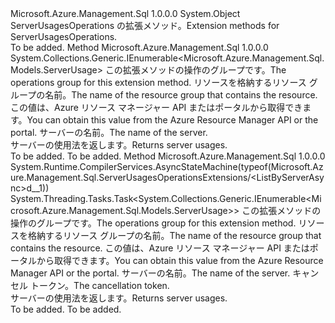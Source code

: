<Type Name="ServerUsagesOperationsExtensions" FullName="Microsoft.Azure.Management.Sql.ServerUsagesOperationsExtensions">
  <TypeSignature Language="C#" Value="public static class ServerUsagesOperationsExtensions" />
  <TypeSignature Language="ILAsm" Value=".class public auto ansi abstract sealed beforefieldinit ServerUsagesOperationsExtensions extends System.Object" />
  <TypeSignature Language="DocId" Value="T:Microsoft.Azure.Management.Sql.ServerUsagesOperationsExtensions" />
  <TypeSignature Language="VB.NET" Value="Public Module ServerUsagesOperationsExtensions" />
  <TypeSignature Language="F#" Value="type ServerUsagesOperationsExtensions = class" />
  <AssemblyInfo>
    <AssemblyName>Microsoft.Azure.Management.Sql</AssemblyName>
    <AssemblyVersion>1.0.0.0</AssemblyVersion>
  </AssemblyInfo>
  <Base>
    <BaseTypeName>System.Object</BaseTypeName>
  </Base>
  <Interfaces />
  <Docs>
    <summary>
            <span data-ttu-id="b0a3e-101">ServerUsagesOperations の拡張メソッド。</span><span class="sxs-lookup"><span data-stu-id="b0a3e-101">Extension methods for ServerUsagesOperations.</span></span>
            </summary>
    <remarks>To be added.</remarks>
  </Docs>
  <Members>
    <Member MemberName="ListByServer">
      <MemberSignature Language="C#" Value="public static System.Collections.Generic.IEnumerable&lt;Microsoft.Azure.Management.Sql.Models.ServerUsage&gt; ListByServer (this Microsoft.Azure.Management.Sql.IServerUsagesOperations operations, string resourceGroupName, string serverName);" />
      <MemberSignature Language="ILAsm" Value=".method public static hidebysig class System.Collections.Generic.IEnumerable`1&lt;class Microsoft.Azure.Management.Sql.Models.ServerUsage&gt; ListByServer(class Microsoft.Azure.Management.Sql.IServerUsagesOperations operations, string resourceGroupName, string serverName) cil managed" />
      <MemberSignature Language="DocId" Value="M:Microsoft.Azure.Management.Sql.ServerUsagesOperationsExtensions.ListByServer(Microsoft.Azure.Management.Sql.IServerUsagesOperations,System.String,System.String)" />
      <MemberSignature Language="VB.NET" Value="&lt;Extension()&gt;&#xA;Public Function ListByServer (operations As IServerUsagesOperations, resourceGroupName As String, serverName As String) As IEnumerable(Of ServerUsage)" />
      <MemberSignature Language="F#" Value="static member ListByServer : Microsoft.Azure.Management.Sql.IServerUsagesOperations * string * string -&gt; seq&lt;Microsoft.Azure.Management.Sql.Models.ServerUsage&gt;" Usage="Microsoft.Azure.Management.Sql.ServerUsagesOperationsExtensions.ListByServer (operations, resourceGroupName, serverName)" />
      <MemberType>Method</MemberType>
      <AssemblyInfo>
        <AssemblyName>Microsoft.Azure.Management.Sql</AssemblyName>
        <AssemblyVersion>1.0.0.0</AssemblyVersion>
      </AssemblyInfo>
      <ReturnValue>
        <ReturnType>System.Collections.Generic.IEnumerable&lt;Microsoft.Azure.Management.Sql.Models.ServerUsage&gt;</ReturnType>
      </ReturnValue>
      <Parameters>
        <Parameter Name="operations" Type="Microsoft.Azure.Management.Sql.IServerUsagesOperations" RefType="this" />
        <Parameter Name="resourceGroupName" Type="System.String" />
        <Parameter Name="serverName" Type="System.String" />
      </Parameters>
      <Docs>
        <param name="operations">
            <span data-ttu-id="b0a3e-102">この拡張メソッドの操作のグループです。</span><span class="sxs-lookup"><span data-stu-id="b0a3e-102">The operations group for this extension method.</span></span>
            </param>
        <param name="resourceGroupName">
            <span data-ttu-id="b0a3e-103">リソースを格納するリソース グループの名前。</span><span class="sxs-lookup"><span data-stu-id="b0a3e-103">The name of the resource group that contains the resource.</span></span> <span data-ttu-id="b0a3e-104">この値は、Azure リソース マネージャー API またはポータルから取得できます。</span><span class="sxs-lookup"><span data-stu-id="b0a3e-104">You can obtain this value from the Azure Resource Manager API or the portal.</span></span>
            </param>
        <param name="serverName">
            <span data-ttu-id="b0a3e-105">サーバーの名前。</span><span class="sxs-lookup"><span data-stu-id="b0a3e-105">The name of the server.</span></span>
            </param>
        <summary>
            <span data-ttu-id="b0a3e-106">サーバーの使用法を返します。</span><span class="sxs-lookup"><span data-stu-id="b0a3e-106">Returns server usages.</span></span>
            </summary>
        <returns>To be added.</returns>
        <remarks>To be added.</remarks>
      </Docs>
    </Member>
    <Member MemberName="ListByServerAsync">
      <MemberSignature Language="C#" Value="public static System.Threading.Tasks.Task&lt;System.Collections.Generic.IEnumerable&lt;Microsoft.Azure.Management.Sql.Models.ServerUsage&gt;&gt; ListByServerAsync (this Microsoft.Azure.Management.Sql.IServerUsagesOperations operations, string resourceGroupName, string serverName, System.Threading.CancellationToken cancellationToken = null);" />
      <MemberSignature Language="ILAsm" Value=".method public static hidebysig class System.Threading.Tasks.Task`1&lt;class System.Collections.Generic.IEnumerable`1&lt;class Microsoft.Azure.Management.Sql.Models.ServerUsage&gt;&gt; ListByServerAsync(class Microsoft.Azure.Management.Sql.IServerUsagesOperations operations, string resourceGroupName, string serverName, valuetype System.Threading.CancellationToken cancellationToken) cil managed" />
      <MemberSignature Language="DocId" Value="M:Microsoft.Azure.Management.Sql.ServerUsagesOperationsExtensions.ListByServerAsync(Microsoft.Azure.Management.Sql.IServerUsagesOperations,System.String,System.String,System.Threading.CancellationToken)" />
      <MemberSignature Language="F#" Value="static member ListByServerAsync : Microsoft.Azure.Management.Sql.IServerUsagesOperations * string * string * System.Threading.CancellationToken -&gt; System.Threading.Tasks.Task&lt;seq&lt;Microsoft.Azure.Management.Sql.Models.ServerUsage&gt;&gt;" Usage="Microsoft.Azure.Management.Sql.ServerUsagesOperationsExtensions.ListByServerAsync (operations, resourceGroupName, serverName, cancellationToken)" />
      <MemberType>Method</MemberType>
      <AssemblyInfo>
        <AssemblyName>Microsoft.Azure.Management.Sql</AssemblyName>
        <AssemblyVersion>1.0.0.0</AssemblyVersion>
      </AssemblyInfo>
      <Attributes>
        <Attribute>
          <AttributeName>System.Runtime.CompilerServices.AsyncStateMachine(typeof(Microsoft.Azure.Management.Sql.ServerUsagesOperationsExtensions/&lt;ListByServerAsync&gt;d__1))</AttributeName>
        </Attribute>
      </Attributes>
      <ReturnValue>
        <ReturnType>System.Threading.Tasks.Task&lt;System.Collections.Generic.IEnumerable&lt;Microsoft.Azure.Management.Sql.Models.ServerUsage&gt;&gt;</ReturnType>
      </ReturnValue>
      <Parameters>
        <Parameter Name="operations" Type="Microsoft.Azure.Management.Sql.IServerUsagesOperations" RefType="this" />
        <Parameter Name="resourceGroupName" Type="System.String" />
        <Parameter Name="serverName" Type="System.String" />
        <Parameter Name="cancellationToken" Type="System.Threading.CancellationToken" />
      </Parameters>
      <Docs>
        <param name="operations">
            <span data-ttu-id="b0a3e-107">この拡張メソッドの操作のグループです。</span><span class="sxs-lookup"><span data-stu-id="b0a3e-107">The operations group for this extension method.</span></span>
            </param>
        <param name="resourceGroupName">
            <span data-ttu-id="b0a3e-108">リソースを格納するリソース グループの名前。</span><span class="sxs-lookup"><span data-stu-id="b0a3e-108">The name of the resource group that contains the resource.</span></span> <span data-ttu-id="b0a3e-109">この値は、Azure リソース マネージャー API またはポータルから取得できます。</span><span class="sxs-lookup"><span data-stu-id="b0a3e-109">You can obtain this value from the Azure Resource Manager API or the portal.</span></span>
            </param>
        <param name="serverName">
            <span data-ttu-id="b0a3e-110">サーバーの名前。</span><span class="sxs-lookup"><span data-stu-id="b0a3e-110">The name of the server.</span></span>
            </param>
        <param name="cancellationToken">
            <span data-ttu-id="b0a3e-111">キャンセル トークン。</span><span class="sxs-lookup"><span data-stu-id="b0a3e-111">The cancellation token.</span></span>
            </param>
        <summary>
            <span data-ttu-id="b0a3e-112">サーバーの使用法を返します。</span><span class="sxs-lookup"><span data-stu-id="b0a3e-112">Returns server usages.</span></span>
            </summary>
        <returns>To be added.</returns>
        <remarks>To be added.</remarks>
      </Docs>
    </Member>
  </Members>
</Type>